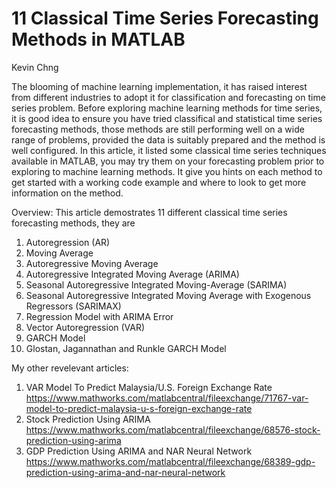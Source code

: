 # 11 Classical Time Series Forecasting Methods in MATLAB
Kevin Chng

The blooming of machine learning implementation, it has raised interest from different industries to adopt it for classification and forecasting on time series problem.
Before exploring machine learning methods for time series, it is good idea to ensure you have tried classifical and statistical time series forecasting methods, those methods are still performing well on a wide range of problems, provided the data is suitably prepared and the method is well configured.
In this article, it listed some classical time series techniques available in MATLAB, you may try them on your forecasting problem prior to exploring to machine learning methods. 
It give you hints on each method to get started with a working code example and where to look to get more information on the method.

Overview:
This article demostrates 11 different classical time series forecasting methods, they are
1) Autoregression (AR)
2) Moving Average
3) Autoregressive Moving Average
4) Autoregressive Integrated Moving Average (ARIMA)
5) Seasonal Autoregressive Integrated Moving-Average (SARIMA)
6) Seasonal Autoregressive Integrated Moving Average with Exogenous Regressors (SARIMAX)
8) Regression Model with ARIMA Error
9) Vector Autoregression (VAR)
10) GARCH Model
11) Glostan, Jagannathan and Runkle GARCH Model

My other revelevant articles:
1) VAR Model To Predict Malaysia/U.S. Foreign Exchange Rate
https://www.mathworks.com/matlabcentral/fileexchange/71767-var-model-to-predict-malaysia-u-s-foreign-exchange-rate
2) Stock Prediction Using ARIMA
https://www.mathworks.com/matlabcentral/fileexchange/68576-stock-prediction-using-arima
3) GDP Prediction Using ARIMA and NAR Neural Network
https://www.mathworks.com/matlabcentral/fileexchange/68389-gdp-prediction-using-arima-and-nar-neural-network
